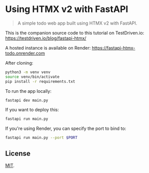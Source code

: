 # Using HTMX v2 with FastAPI

> A simple todo web app built using HTMX v2 with FastAPI.

This is the companion source code to this tutorial on TestDriven.io: <https://testdriven.io/blog/fastapi-htmx/>

A hosted instance is available on Render: <https://fastapi-htmx-todo.onrender.com>

After cloning:

```sh
python3 -m venv venv
source venv/bin/activate
pip install -r requirements.txt
```

To run the app locally:

```sh
fastapi dev main.py
```

If you want to deploy this:

```sh
fastapi run main.py
```

If you're using Render, you can specify the port to bind to:

```sh
fastapi run main.py --port $PORT
```

## License

[MIT](https://pinjasaur.mit-license.org/@2024).
